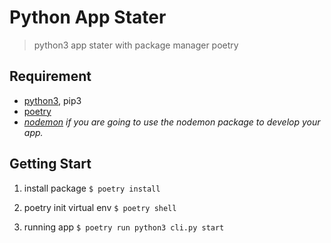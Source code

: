# Python App Stater

> python3 app stater with package manager poetry

## Requirement

- [python3](https://www.python.org/downloads), pip3
- [poetry](https://python-poetry.org/docs/)
- _[nodemon](https://github.com/remy/nodemon) if you are going to use the nodemon package to develop your app._

## Getting Start

1. install package
   `$ poetry install`

2. poetry init virtual env
   `$ poetry shell`

3. running app
   `$ poetry run python3 cli.py start`
